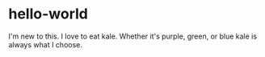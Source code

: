 # hello-world
I'm new to this. 
I love to eat kale.  Whether it's purple, green, or blue kale is always what I choose.
